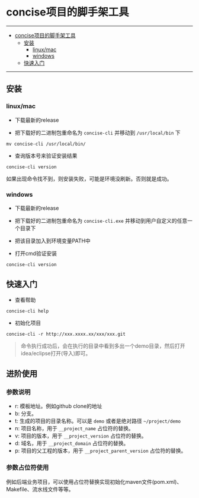 # concise项目的脚手架工具

---

- [concise项目的脚手架工具](#concise项目的脚手架工具)
    - [安装](##安装)
        - [linux/mac](###linux/mac)
        - [windows](###windows)
    - [快速入门](##快速入门)

---

## 安装

### linux/mac

* 下载最新的release

* 把下载好的二进制包重命名为 `concise-cli` 并移动到 `/usr/local/bin` 下

```shell
mv concise-cli /usr/local/bin/
```

* 查询版本号来验证安装结果

```shell
concise-cli version
```

如果出现命令找不到，则安装失败，可能是环境没刷新。否则就是成功。

### windows

* 下载最新的release

* 把下载好的二进制包重命名为 `concise-cli.exe` 并移动到用户自定义的任意一个目录下

* 把该目录加入到环境变量PATH中

* 打开cmd验证安装

```shell
concise-cli version
```

## 快速入门

* 查看帮助

```shell
concise-cli help
```

* 初始化项目

```shell
concise-cli -r http://xxx.xxxx.xx/xxx/xxx.git
```

> 命令执行成功后，会在执行的目录中看到多出一个demo目录，然后打开idea/eclipse打开(导入)即可。

## 进阶使用

### 参数说明

* r: 模板地址。例如github clone的地址
* b: 分支。
* t: 生成的项目的目录名称。可以是 `demo` 或者是绝对路径 `~/project/demo`
* n: 项目名称，用于 `__project_name` 占位符的替换。
* v: 项目的版本，用于 `__project_version` 占位符的替换。
* d: 域名，用于 `__project_domain` 占位符的替换。
* p: 项目的父工程的版本，用于 `__project_parent_version` 占位符的替换。

### 参数占位符使用

例如后端业务项目，可以使用占位符替换实现初始化maven文件(pom.xml)、Makefile、流水线文件等等。









